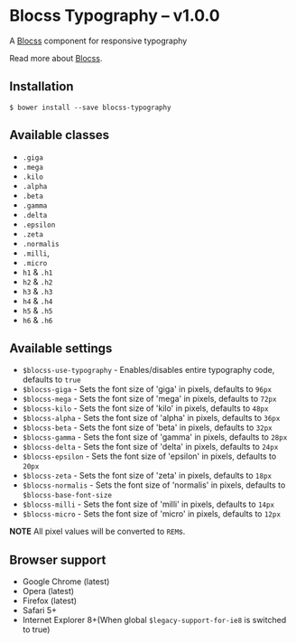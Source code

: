 # Blocss Typography – v1.0.0

A [Blocss](https://github.com/Blocss/blocss/) component for responsive typography

Read more about [Blocss](https://blocss.github.io/blocss).

## Installation

    $ bower install --save blocss-typography

## Available classes

* `.giga`
* `.mega`
* `.kilo`
* `.alpha`
* `.beta`
* `.gamma`
* `.delta`
* `.epsilon`
* `.zeta`
* `.normalis`
* `.milli`,
* `.micro`
* `h1` & `.h1`
* `h2` & `.h2`
* `h3` & `.h3`
* `h4` & `.h4`
* `h5` & `.h5`
* `h6` & `.h6`


## Available settings

* `$blocss-use-typography` - Enables/disables entire typography code, defaults to `true`
* `$blocss-giga` - Sets the font size of 'giga' in pixels, defaults to `96px`
* `$blocss-mega` - Sets the font size of 'mega' in pixels, defaults to `72px`
* `$blocss-kilo` - Sets the font size of 'kilo' in pixels, defaults to `48px`
* `$blocss-alpha` - Sets the font size of 'alpha' in pixels, defaults to `36px`
* `$blocss-beta` - Sets the font size of 'beta' in pixels, defaults to `32px`
* `$blocss-gamma` - Sets the font size of 'gamma' in pixels, defaults to `28px`
* `$blocss-delta` - Sets the font size of 'delta' in pixels, defaults to `24px`
* `$blocss-epsilon` - Sets the font size of 'epsilon' in pixels, defaults to `20px`
* `$blocss-zeta` - Sets the font size of 'zeta' in pixels, defaults to `18px`
* `$blocss-normalis` - Sets the font size of 'normalis' in pixels, defaults to `$blocss-base-font-size`
* `$blocss-milli` - Sets the font size of 'milli' in pixels, defaults to `14px`
* `$blocss-micro` - Sets the font size of 'micro' in pixels, defaults to `12px`

**NOTE** All pixel values will be converted to `REM`s.

## Browser support

* Google Chrome (latest)
* Opera (latest)
* Firefox (latest)
* Safari 5+
* Internet Explorer 8+(When global `$legacy-support-for-ie8` is switched to true)